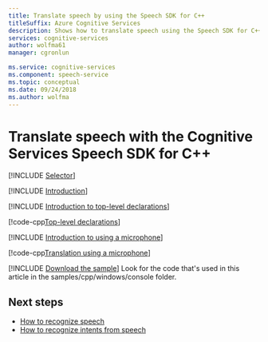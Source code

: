 ```yaml
---
title: Translate speech by using the Speech SDK for C++
titleSuffix: Azure Cognitive Services
description: Shows how to translate speech using the Speech SDK for C++.
services: cognitive-services
author: wolfma61
manager: cgronlun

ms.service: cognitive-services
ms.component: speech-service
ms.topic: conceptual
ms.date: 09/24/2018
ms.author: wolfma
---
```


# Translate speech with the Cognitive Services Speech SDK for C++

[!INCLUDE [Selector](../../../includes/cognitive-services-speech-service-how-to-translate-speech-selector.md)]

[!INCLUDE [Introduction](../../../includes/cognitive-services-speech-service-how-to-translate-speech-intro.md)]

[!INCLUDE [Introduction to top-level declarations](../../../includes/cognitive-services-speech-service-how-to-toplevel-declarations.md)]

[!code-cpp[Top-level declarations](~/samples-cognitive-services-speech-sdk/samples/cpp/windows/console/samples/translation_samples.cpp#toplevel)]

[!INCLUDE [Introduction to using a microphone](../../../includes/cognitive-services-speech-service-how-to-translate-speech-microphone.md)]

[!code-cpp[Translation using a microphone](~/samples-cognitive-services-speech-sdk/samples/cpp/windows/console/samples/translation_samples.cpp#TranslationWithMicrophone)]

[!INCLUDE [Download the sample](../../../includes/cognitive-services-speech-service-speech-sdk-sample-download-h2.md)]
Look for the code that's used in this article in the samples/cpp/windows/console folder.

## Next steps

- [How to recognize speech](how-to-recognize-speech-cpp.md)
- [How to recognize intents from speech](how-to-recognize-intents-from-speech-cpp.md)
